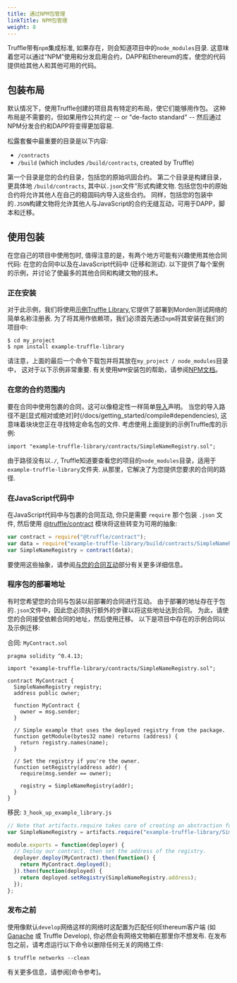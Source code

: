 ```yaml
---
title: 通过NPM包管理
linkTitle: NPM包管理
weight: 8
---
```


Truffle带有`npm`集成标准, 如果存在，则会知道项目中的`node_modules`目录. 
这意味着您可以通过“NPM”使用和分发启用合约，DAPP和Ethereum的库，使您的代码提供给其他人和其他可用的代码。

## 包装布局

默认情况下，使用Truffle创建的项目具有特定的布局，使它们能够用作包。 
这种布局是不需要的，但如果用作公共约定 -- or "de-facto standard" -- 然后通过NPM分发合约和DAPP将变得更加容易.

松露套餐中最重要的目录是以下内容:

* `/contracts`
* `/build` (which includes `/build/contracts`, created by Truffle)

第一个目录是您的合约目录，包括您的原始巩固合约。 
第二个目录是构建目录，更具体地 `/build/contracts`, 其中以`.json`文件”形式构建文物. 
包括您包中的原始合约将允许其他人在自己的稳固码内导入这些合约。 
同样，包括您的包装中的`.JSON`构建文物将允许其他人与JavaScript的合约无缝互动，可用于DAPP，脚本和迁移。

## 使用包装

在您自己的项目中使用包时, 值得注意的是，有两个地方可能有兴趣使用其他合同代码: 在您的合同中以及在JavaScript代码中 (迁移和测试). 
以下提供了每个案例的示例，并讨论了使最多的其他合同和构建文物的技术。

### 正在安装

对于此示例，我们将使用[示例Truffle Library](https://github.com/ConsenSys/example-truffle-library),它提供了部署到Morden测试网络的简单名称注册表. 
为了将其用作依赖项，我们必须首先通过`npm`将其安装在我们的项目中:

```shell
$ cd my_project
$ npm install example-truffle-library
```

请注意，上面的最后一个命令下载包并将其放在`my_project / node_modules`目录中， 这对于以下示例非常重要. 
有关使用`NPM`安装包的帮助，请参阅[NPM文档](https://docs.npmjs.com/)。

### 在您的合约范围内

要在合同中使用包裹的合同，这可以像稳定性一样简单[导入](http://solidity.readthedocs.io/en/develop/layout-of-source-files.html?#importing-other-source-files)声明。 
当您的导入路径不是[显式相对或绝对]时(/docs/getting_started/compile#dependencies), 这意味着块块您正在寻找特定命名包的文件. 
考虑使用上面提到的示例Truffle库的示例:

```solidity
import "example-truffle-library/contracts/SimpleNameRegistry.sol";
```

由于路径没有以`./`, Truffle知道要查看您的项目的`node_modules`目录，适用于`example-truffle-library`文件夹. 
从那里，它解决了为您提供您要求的合同的路径.

### 在JavaScript代码中

在JavaScript代码中与包裹的合同互动, 你只是需要 `require` 那个包装 `.json` 文件, 然后使用 [@truffle/contract](https://github.com/trufflesuite/truffle/tree/master/packages/contract) 模块将这些转变为可用的抽象:

```javascript
var contract = require("@truffle/contract");
var data = require("example-truffle-library/build/contracts/SimpleNameRegistry.json");
var SimpleNameRegistry = contract(data);
```

要使用这些抽象，请参阅[与您的合同互动](/docs/getting_started/contracts)部分有关更多详细信息。

### 程序包的部署地址

有时您希望您的合同与包装以前部署的合同进行互动。 
由于部署的地址存在于包的`.json`文件中，因此您必须执行额外的步骤以将这些地址达到合同。 
为此，请使您的合同接受依赖合同的地址，然后使用迁移。
以下是项目中存在的示例合同以及示例迁移:

合同: `MyContract.sol`

```solidity
pragma solidity ^0.4.13;

import "example-truffle-library/contracts/SimpleNameRegistry.sol";

contract MyContract {
  SimpleNameRegistry registry;
  address public owner;

  function MyContract {
    owner = msg.sender;
  }

  // Simple example that uses the deployed registry from the package.
  function getModule(bytes32 name) returns (address) {
    return registry.names(name);
  }

  // Set the registry if you're the owner.
  function setRegistry(address addr) {
    require(msg.sender == owner);

    registry = SimpleNameRegistry(addr);
  }
}
```

移民: `3_hook_up_example_library.js`

```javascript
// Note that artifacts.require takes care of creating an abstraction for us.
var SimpleNameRegistry = artifacts.require("example-truffle-library/SimpleNameRegistry");

module.exports = function(deployer) {
  // Deploy our contract, then set the address of the registry.
  deployer.deploy(MyContract).then(function() {
    return MyContract.deployed();
  }).then(function(deployed) {
    return deployed.setRegistry(SimpleNameRegistry.address);
  });
};
```

### 发布之前

使用像默认`develop`网络这样的网络时这配置为匹配任何Ethereum客户端 (如 [Ganache](/ganache) 或 Truffle Develop), 你必然会有网络文物躺在那里你不想发布. 
在发布包之前，请考虑运行以下命令以删除任何无关的网络工件:

```shell
$ truffle networks --clean
```

有关更多信息，请参阅[命令参考]。
